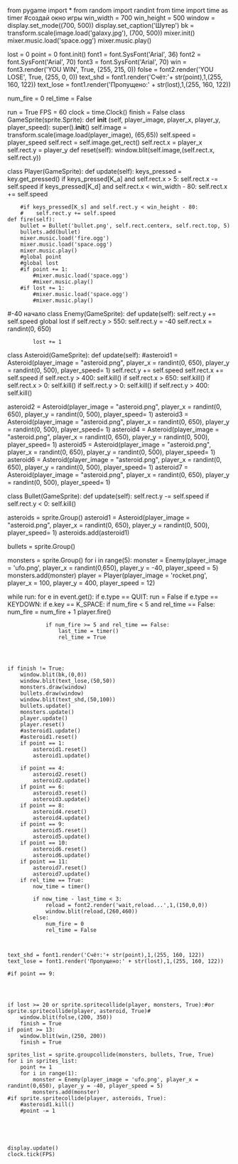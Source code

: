 from pygame import *
from random import randint
from time import time as timer
#создай окно игры
win_width = 700
win_height = 500
window = display.set_mode((700, 500))
display.set_caption('Шутер')
bk = transform.scale(image.load('galaxy.jpg'), (700, 500))
mixer.init()
mixer.music.load('space.ogg')
mixer.music.play()

lost = 0
point = 0
font.init()
font1 = font.SysFont('Arial', 36)
font2 = font.SysFont('Arial', 70)
font3 = font.SysFont('Arial', 70)
win = font3.render('YOU WIN', True, (255, 215, 0))
folse = font2.render('YOU LOSE', True, (255, 0, 0))
text_shd = font1.render('Счёт:'+ str(point),1,(255, 160, 122))
text_lose = font1.render('Пропущено:' + str(lost),1,(255, 160, 122))

num_fire = 0
rel_time = False





run = True
FPS = 60
clock = time.Clock()
finish = False
class GameSprite(sprite.Sprite):
    def __init__ (self, player_image, player_x, player_y, player_speed):
        super().__init__()
        self.image = transform.scale(image.load(player_image), (65,65))
        self.speed = player_speed
        self.rect = self.image.get_rect()
        self.rect.x = player_x
        self.rect.y = player_y
    def reset(self):
        window.blit(self.image,(self.rect.x, self.rect.y))

class Player(GameSprite):
    def update(self):
        keys_pressed = key.get_pressed()
        if keys_pressed[K_a] and self.rect.x > 5:
            self.rect.x -= self.speed
        if keys_pressed[K_d] and self.rect.x < win_width - 80:
            self.rect.x += self.speed
       
        #if keys_pressed[K_s] and self.rect.y < win_height - 80:
        #    self.rect.y += self.speed
    def fire(self):
        bullet = Bullet('bullet.png', self.rect.centerx, self.rect.top, 5)
        bullets.add(bullet)
        mixer.music.load('fire.ogg')
        mixer.music.load('space.ogg')
        mixer.music.play()
        #global point
        #global lost
        #if point += 1:
            #mixer.music.load('space.ogg')
            #mixer.music.play()
        #if lost += 1:
            #mixer.music.load('space.ogg')
            #mixer.music.play()
            
#-40 начало
class Enemy(GameSprite):
    def update(self):
        self.rect.y += self.speed
        global lost
        if self.rect.y > 550:
            self.rect.y = -40
            self.rect.x = randint(0, 650)
            
            lost += 1



class Asteroid(GameSprite):
    def update(self):
        #asteroid1 = Asteroid(player_image = "asteroid.png", player_x = randint(0, 650), player_y = randint(0, 500), player_speed= 1)
        self.rect.y += self.speed
        self.rect.x += self.speed
        if self.rect.y > 400:
            self.kill()
        if self.rect.x > 650:
            self.kill()
        if self.rect.x > 0:
            self.kill()
        if self.rect.y > 0:
            self.kill()
        if self.rect.y > 400:
            self.kill()


            

asteroid2 = Asteroid(player_image = "asteroid.png", player_x = randint(0, 650), player_y = randint(0, 500), player_speed= 1)
asteroid3 = Asteroid(player_image = "asteroid.png", player_x = randint(0, 650), player_y = randint(0, 500), player_speed= 1)
asteroid4 = Asteroid(player_image = "asteroid.png", player_x = randint(0, 650), player_y = randint(0, 500), player_speed= 1)
asteroid5 = Asteroid(player_image = "asteroid.png", player_x = randint(0, 650), player_y = randint(0, 500), player_speed= 1)
asteroid6 = Asteroid(player_image = "asteroid.png", player_x = randint(0, 650), player_y = randint(0, 500), player_speed= 1)
asteroid7 = Asteroid(player_image = "asteroid.png", player_x = randint(0, 650), player_y = randint(0, 500), player_speed= 1)








class Bullet(GameSprite):
    def update(self):
        self.rect.y -= self.speed
        if self.rect.y < 0:
            self.kill()




asteroids = sprite.Group()
asteroid1 = Asteroid(player_image = "asteroid.png", player_x = randint(0, 650), player_y = randint(0, 500), player_speed= 1)
asteroids.add(asteroid1)


bullets = sprite.Group()

monsters = sprite.Group()
for i in range(5):
    monster = Enemy(player_image = 'ufo.png', player_x = randint(0,650), player_y = -40, player_speed = 5)
    monsters.add(monster)
player = Player(player_image = 'rocket.png', player_x = 100, player_y = 400, player_speed = 12)





while run:
    for e in event.get():
        if e.type == QUIT:
            run = False
        if e.type == KEYDOWN:
            if e.key  == K_SPACE:
                if num_fire < 5 and rel_time == False:
                    num_fire = num_fire + 1
                    player.fire()

                if num_fire >= 5 and rel_time == False:
                    last_time = timer()
                    rel_time = True
        


                    
    if finish != True:   
        window.blit(bk,(0,0))
        window.blit(text_lose,(50,50))
        monsters.draw(window)
        bullets.draw(window)
        window.blit(text_shd,(50,100))
        bullets.update()
        monsters.update()
        player.update()
        player.reset()
        #asteroid1.update()
        #asteroid1.reset()
        if point == 1:
            asteroid1.reset()
            asteroid1.update()
        
        if point == 4:
            asteroid2.reset()
            asteroid2.update()
        if point == 6:
            asteroid3.reset()
            asteroid3.update()
        if point == 8:
            asteroid4.reset()
            asteroid4.update()
        if point == 9:
            asteroid5.reset()
            asteroid5.update()
        if point == 10:
            asteroid6.reset()
            asteroid6.update()
        if point == 11:
            asteroid7.reset()
            asteroid7.update()
        if rel_time == True:
            now_time = timer()

            if now_time - last_time < 3:
                reload = font2.render('wait,reload...',1,(150,0,0))
                window.blit(reload,(260,460))
            else:
                num_fire = 0
                rel_time = False
        
        
        
    text_shd = font1.render('Счёт:'+ str(point),1,(255, 160, 122))
    text_lose = font1.render('Пропущено:' + str(lost),1,(255, 160, 122))
    
    #if point == 9:




    if lost >= 20 or sprite.spritecollide(player, monsters, True):#or sprite.spritecollide(player, asteroid, True)#
        window.blit(folse,(200, 350))
        finish = True
    if point >= 13:
        window.blit(win,(250, 200))
        finish = True
    
    sprites_list = sprite.groupcollide(monsters, bullets, True, True)
    for i in sprites_list:
        point += 1
        for i in range(1):
            monster = Enemy(player_image = 'ufo.png', player_x = randint(0,650), player_y = -40, player_speed = 5)
            monsters.add(monster)
    #if sprite.spritecollide(player, asteroids, True):
        #asteroid1.kill()
        #point -= 1





    display.update()
    clock.tick(FPS)

